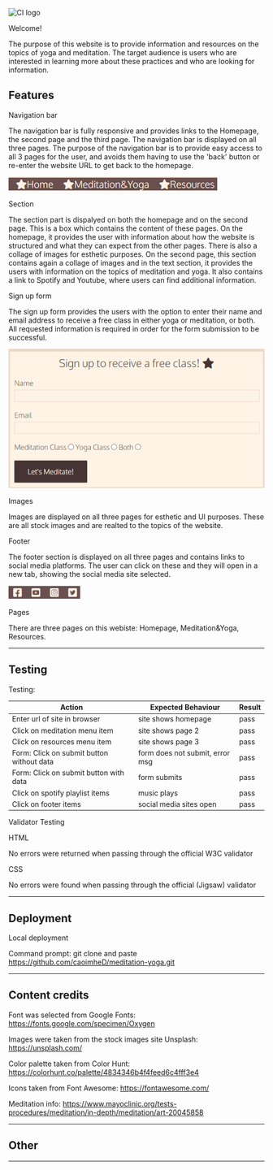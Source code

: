 ![CI logo](https://codeinstitute.s3.amazonaws.com/fullstack/ci_logo_small.png)

Welcome!

The purpose of this website is to provide information and resources on the topics of yoga and meditation. The target audience is users who are interested in learning more about these practices and who are looking for information.

## Features
Navigation bar

The navigation bar is fully responsive and provides links to the Homepage, the second page and the third page. The navigation bar is displayed on all three pages.
The purpose of the navigation bar is to provide easy access to all 3 pages for the user, and avoids them having to use the 'back' button or re-enter the website URL to get back to the homepage.

![nav](assets/images/nav.png)

Section

The section part is dispalyed on both the homepage and on the second page. This is a box which contains the content of these pages.
On the homepage, it provides the user with information about how the website is structured and what they can expect from the other pages. There is also a collage of images for esthetic purposes.
On the second page, this section contains again a collage of images and in the text section, it provides the users with information on the topics of meditation and yoga. It also contains a link to Spotify and Youtube, where users can find additional information.

Sign up form

The sign up form provides the users with the option to enter their name and email address to receive a free class in either yoga or meditation, or both. All requested information is required in order for the form submission to be successful.

![nav](assets/images/form.png)

Images

Images are displayed on all three pages for esthetic and UI purposes. These are all stock images and are realted to the topics of the website.

Footer

The footer section is displayed on all three pages and contains links to social media platforms. The user can click on these and they will open in a new tab, showing the social media site selected.

![nav](assets/images/footer.png)

Pages

There are three pages on this webiste: Homepage, Meditation&Yoga, Resources.


------

## Testing

Testing:

| Action        | Expected Behaviour  | Result | 
| ------------- | ------------- | ------------- | 
| Enter url of site in browser  | site shows homepage | pass | 
| Click on meditation menu item  | site shows page 2  | pass | 
| Click on resources menu item  | site shows page 3  | pass | 
| Form: Click on submit button without data | form does not submit, error msg  | pass |
| Form: Click on submit button with data  | form submits  | pass |
| Click on spotify playlist items  | music plays  | pass |
| Click on footer items  | social media sites open | pass |


Validator Testing

HTML

No errors were returned when passing through the official W3C validator

CSS

No errors were found when passing through the official (Jigsaw) validator


------

## Deployment

Local deployment

Command prompt: git clone and paste https://github.com/caoimheD/meditation-yoga.git


---

## Content credits

Font was selected from Google Fonts: https://fonts.google.com/specimen/Oxygen

Images were taken from the stock images site Unsplash: https://unsplash.com/

Color palette taken from Color Hunt: https://colorhunt.co/palette/4834346b4f4feed6c4fff3e4

Icons taken from Font Awesome: https://fontawesome.com/

Meditation info: https://www.mayoclinic.org/tests-procedures/meditation/in-depth/meditation/art-20045858

---

## Other

---

